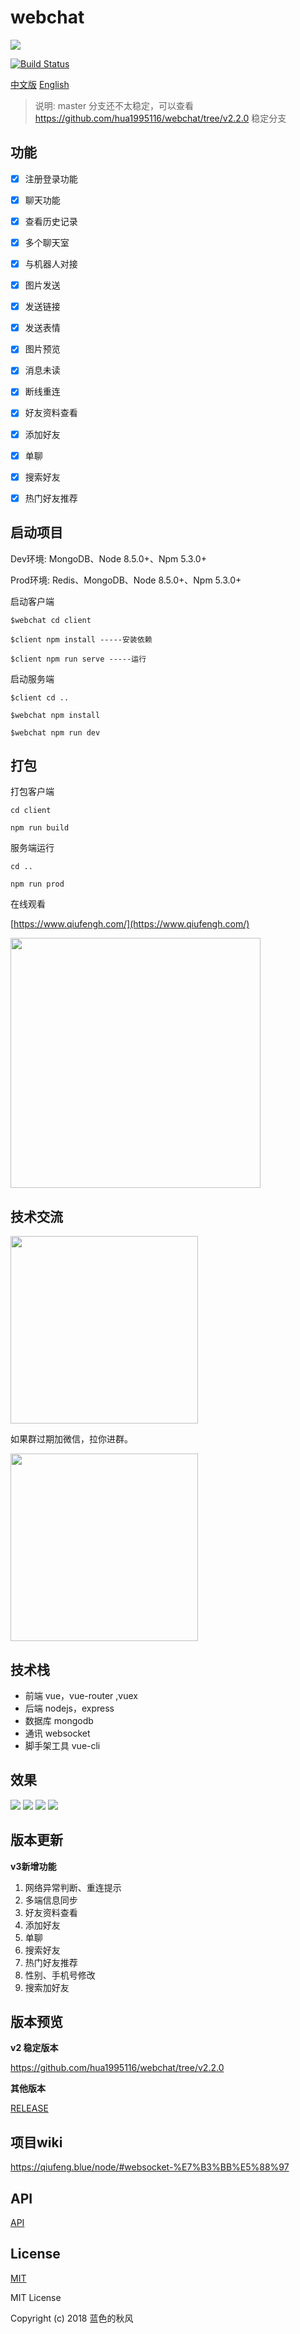 # webchat

<img src="https://s3.qiufengh.com/webchat/webchat-logo-160.png" />

[![Build Status](https://www.travis-ci.org/hua1995116/webchat.svg?branch=master)](https://www.travis-ci.org/hua1995116/webchat)

[中文版](./README.md) [English](./zh_en.md)

> 说明: master 分支还不太稳定，可以查看 https://github.com/hua1995116/webchat/tree/v2.2.0 稳定分支

## 功能

- [x] 注册登录功能
- [x] 聊天功能
- [x] 查看历史记录
- [x] 多个聊天室
- [x] 与机器人对接
- [x] 图片发送
- [x] 发送链接
- [x] 发送表情
- [x] 图片预览
- [x] 消息未读
- [x] 断线重连
- [x] 好友资料查看
- [x] 添加好友
- [x] 单聊
- [x] 搜索好友
- [x] 热门好友推荐


## 启动项目

Dev环境: MongoDB、Node 8.5.0+、Npm 5.3.0+

Prod环境: Redis、MongoDB、Node 8.5.0+、Npm 5.3.0+

启动客户端
```
$webchat cd client

$client npm install -----安装依赖

$client npm run serve -----运行

```
启动服务端
```
$client cd ..

$webchat npm install

$webchat npm run dev
```

## 打包

打包客户端
```
cd client

npm run build
```

服务端运行
```
cd ..

npm run prod
```

在线观看

[https://www.qiufengh.com/](https://www.qiufengh.com/)

<img src="http://s3.qiufengh.com/images/1536588077.png" width="400" />

## 技术交流


<img src="https://s3.qiufengh.com/webchat/webchat-group.jpeg?imageView2/2/w/360" width="300" />

如果群过期加微信，拉你进群。

<img src="https://s3.qiufengh.com/webchat/webcaht-my.jpeg" width="300" />


## 技术栈

 - 前端 vue，vue-router ,vuex
 - 后端 nodejs，express
 - 数据库 mongodb
 - 通讯 websocket
 - 脚手架工具 vue-cli

## 效果

<img src="http://s3.qiufengh.com/screenshot/1.png"/>

<img src="http://s3.qiufengh.com/screenshot/2.png"/>

<img src="http://s3.qiufengh.com/screenshot/3.png"/>

<img src="http://s3.qiufengh.com/screenshot/4.png"/>

## 版本更新

**v3新增功能**

1. 网络异常判断、重连提示
2. 多端信息同步
3. 好友资料查看
4. 添加好友
5. 单聊
6. 搜索好友
7. 热门好友推荐
8. 性别、手机号修改
9. 搜索加好友

## 版本预览

**v2 稳定版本**

https://github.com/hua1995116/webchat/tree/v2.2.0

**其他版本**

<a href="./RELEASE.md">RELEASE</a>

## 项目wiki

https://qiufeng.blue/node/#websocket-%E7%B3%BB%E5%88%97

## API

<a href="./API.md">API</a>

## License

[MIT](http://opensource.org/licenses/MIT)

MIT License

Copyright (c) 2018 蓝色的秋风
